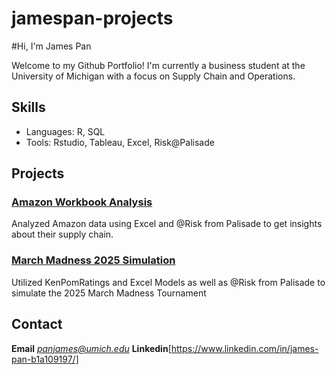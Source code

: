 # jamespan-projects

#Hi, I'm James Pan

Welcome to my Github Portfolio! I'm currently a business student at the University of Michigan with a focus on Supply Chain and Operations.

## Skills
- Languages: R, SQL
- Tools: Rstudio, Tableau, Excel, Risk@Palisade

## Projects

### [Amazon Workbook Analysis](./Amazon_Workbook_Final.xlsx)
Analyzed Amazon data using Excel and @Risk from Palisade to get insights about their supply chain.

### [March Madness 2025 Simulation](./March%20Madness%202025.xlsx)
Utilized KenPomRatings and Excel Models as well as @Risk from Palisade to simulate the 2025 March Madness Tournament

## Contact
**Email** *panjames@umich.edu*
**Linkedin**[https://www.linkedin.com/in/james-pan-b1a109197/]

